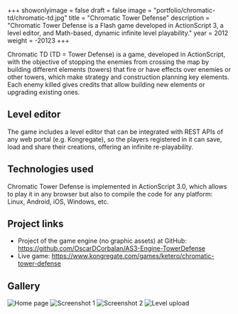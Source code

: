 +++
showonlyimage = false
draft = false
image = "portfolio/chromatic-td/chromatic-td.jpg"
title = "Chromatic Tower Defense"
description = "Chromatic Tower Defense is a Flash game developed in ActionScript 3, a level editor, and Math-based, dynamic infinite level playability."
year = 2012
weight = -20123
+++

Chromatic TD (TD = Tower Defense) is a game, developed in ActionScript, with the objective of stopping the enemies from crossing the map by building different elements (towers) that fire or have effects over enemies or other towers, which make strategy and construction planning key elements. Each enemy killed gives credits that allow building new elements or upgrading existing ones.

## Level editor

The game includes a level editor that can be integrated with REST APIs of any web portal (e.g. Kongregate), so the players registered in it can save, load and share their creations, offering an infinite re-playability.

## Technologies used

Chromatic Tower Defense is implemented in ActionScript 3.0, which allows to play it in any browser but also to compile the code for any platform: Linux, Android, iOS, Windows, etc.

## Project links

* Project of the game engine (no graphic assets) at GitHub: https://github.com/OscarDCorbalan/AS3-Engine-TowerDefense
* Live game: https://www.kongregate.com/games/ketero/chromatic-tower-defense

## Gallery

 ![Home page](/portfolio/chromatic-td/screen1.jpg)
 ![Screenshot 1](/portfolio/chromatic-td/screen1.png)
 ![Screenshot 2](/portfolio/chromatic-td/screen2.png)
 ![Level upload](/portfolio/chromatic-td/upload.jpg)
